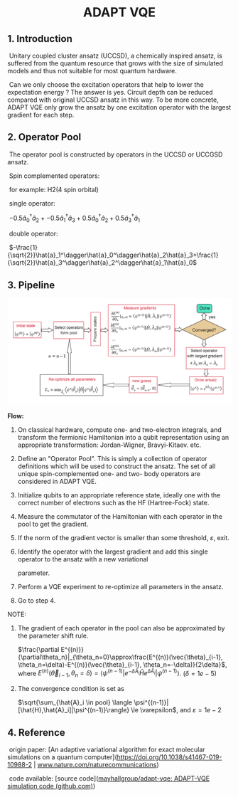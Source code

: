 # 																	<center>ADAPT        VQE </center>

## 1. Introduction

​	Unitary coupled cluster ansatz (UCCSD), a chemically inspired ansatz, is suffered from the quantum resource that grows with the size of simulated models  and thus not suitable for most quantum hardware.

​	Can we only choose the excitation operators that help to lower the expectation energy ? The answer is yes.  Circuit depth can be reduced compared with original UCCSD ansatz in this way. To be  more concrete, ADAPT VQE only grow the ansatz by one excitation operator with the largest gradient for each step.

## 2. Operator Pool

​	The operator pool is constructed by operators in the UCCSD or UCCGSD ansatz.

​	Spin complemented operators:

​	for example: H2(4 spin orbital)

​	single operator:

​	$-0.5\hat{a}_0^\dagger\hat{a}_2 + 	-0.5\hat{a}_1^\dagger\hat{a}_3 + 0.5\hat{a}_0^\dagger\hat{a}_2+0.5\hat{a}_3^\dagger\hat{a}_1$

​	double operator:

​	$-\frac{1}{\sqrt{2}}\hat{a}_1^\dagger\hat{a}_0^\dagger\hat{a}_2\hat{a}_3+\frac{1}{\sqrt{2}}\hat{a}_3^\dagger\hat{a}_2^\dagger\hat{a}_1\hat{a}_0$

## 3. Pipeline

![success_adaptvqe](./figure/adapt.png)

**Flow:**

1. On classical hardware, compute one- and two-electron integrals, and transform the fermionic Hamiltonian into a qubit representation using an appropriate transformation: Jordan-Wigner, Bravyi-Kitaev. etc.



2.  Define an "Operator Pool". This is simply a collection of operator definitions which will be used to construct the ansatz.  The set of all unique spin-complemented one- and two- body operators   are  considered in ADAPT VQE.



3. Initialize qubits to an appropriate reference state, ideally one with the correct number of electrons such as the HF (Hartree-Fock) state.



4. Measure the commutator of the Hamiltonian with each operator in the pool to get the gradient.



5. If the norm of the gradient vector is smaller than some threshold, $\varepsilon$​, exit.



6. Identify the operator with the largest gradient and add this single operator to the ansatz with a new variational

   parameter.



7. Perform a VQE experiment to re-optimize all parameters in the ansatz.



8. Go to step 4.

NOTE:

1. The gradient of each operator in the pool can also be approximated by the parameter shift rule.

   $\frac{\partial E^{(n)}}{\partial\theta_n}|_{\theta_n=0}\approx\frac{E^{(n)}(\vec{\theta}_{i-1}, \theta_n=\delta)-E^{(n)}(\vec{\theta}_{i-1}, \theta_n=-\delta)}{2\delta}$, where $E^{(n)}(\vec{\theta}_{i-1}, \theta_n=\delta)=\langle \psi^{(n-1)}|e^{-\delta\hat{A}_i}\hat{H}e^{\delta\hat{A}_i}|\psi^{(n-1)}\rangle$. ($\delta=1e-5$)

2. The convergence condition is set as

   $\sqrt{\sum_{\hat{A}_i \in pool} \langle \psi^{(n-1)}|[\hat{H},\hat{A}_i]|\psi^{(n-1)}\rangle} \le \varepsilon$, and $\varepsilon = 1e-2$

## 4. Reference

​	origin paper: [An adaptive variational algorithm for exact molecular simulations on a quantum computer](https://doi.org/10.1038/s41467-019-10988-2 | www.nature.com/naturecommunications)

​	code available: [source code]([mayhallgroup/adapt-vqe: ADAPT-VQE simulation code (github.com)](https://github.com/mayhallgroup/adapt-vqe))








